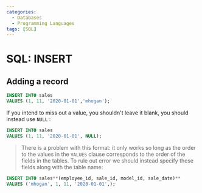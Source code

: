 ```yaml
---
categories:
  - Databases
  - Programming Languages
tags: [SQL]
---
```


# SQL: INSERT

## Adding a record

```sql
INSERT INTO sales
VALUES (1, 11, '2020-01-01','mhogan');
```

If you intend to miss out a value, you shouldn't leave it blank, you should instead use `NULL` :

```sql
INSERT INTO sales
VALUES (1, 11, '2020-01-01', NULL);
```

> There is a problem with this format: it only works so long as the order to the values in the `VALUES` clause corresponds to the order of the fields in the tables. To rule out error we should instead specify these fields along with the table name:

```sql
INSERT INTO sales**(employee_id, sale_id, model_id, sale_date)**
VALUES ('mhogan', 1, 11, '2020-01-01',);
```
